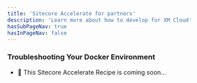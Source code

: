 ```yaml
---
title: 'Sitecore Accelerate for partners'
description: 'Learn more about how to develop for XM Cloud'
hasSubPageNav: true
hasInPageNav: false
---
```


### Troubleshooting Your Docker Environment

- 🚀 This Sitecore Accelerate Recipe is coming soon...
